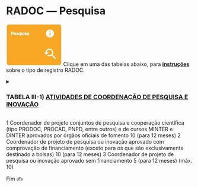 # RADOC &#x2015; Pesquisa

<img src="../media/painel-pesquisa.jpg" width="150"> Clique em uma das tabelas abaixo, para <ins>**instruções**</ins> sobre o tipo de registro RADOC.

<details><summary><H3><b>TABELA III-1) <ins>ATIVIDADES DE COORDENAÇÃO DE PESQUISA E INOVAÇÃO</ins></H3></b></summary>
  
|Item|Descrição|Pontos|**_Link_ para Instruções**|
|-|-|-|-|
|1|Aulas presenciais na graduação / Educação básica|10 * has (horas no ano/32)|[Registro importado de Sistemas UFG](./portaria.md)|
|2|Aulas do ensino a distância na graduação / Educação básica|10 * has (horas no ano/32)|[Registro importado de Sistemas UFG](./portaria.md)|
</details>

1	Coordenador de projeto conjuntos de pesquisa e cooperação científica (tipo PRODOC, PROCAD, PNPD, entre outros) e de cursos MINTER e DINTER aprovados por órgãos oficiais de fomento	10
(para 12 meses)
2	Coordenador de projeto de pesquisa ou inovação aprovado com comprovação de financiamento (exceto para os que são exclusivamente destinado a bolsas)	10
(para 12 meses)
3	Coordenador de projeto de pesquisa ou inovação aprovado sem financiamento	5
(para 12 meses)
(máx. 10)


Fim &#9997;
